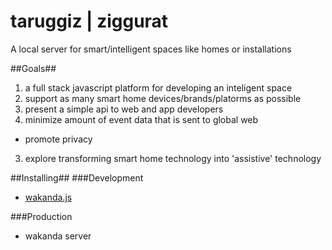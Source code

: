 # taruggiz | ziggurat 
A local server for smart/intelligent spaces like homes or installations

##Goals##
1. a full stack javascript platform for developing an inteligent space
  1. support as many smart home devices/brands/platorms as possible
  2. present a simple api to web and app developers
2. minimize amount of event data that is sent to global web
  * promote privacy
3. explore transforming smart home technology into 'assistive' technology

##Installing##
###Development
* [wakanda.js](http://www.wakanda.org/downloads)

###Production
* wakanda server

